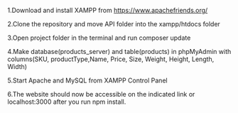 1.Download and install XAMPP from https://www.apachefriends.org/

2.Clone the repository and move API folder into the xampp/htdocs folder

3.Open project folder in the terminal and run composer update

4.Make database(products_server) and table(products) in phpMyAdmin with columns(SKU, productType,Name, Price, Size, Weight, Height, Length, Width)

5.Start Apache and MySQL from XAMPP Control Panel

6.The website should now be accessible  on the indicated link or localhost:3000 after you run npm install.

